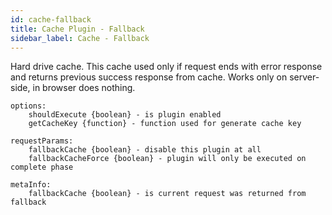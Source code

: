 ```yaml
---
id: cache-fallback
title: Cache Plugin - Fallback
sidebar_label: Cache - Fallback
---
```


Hard drive cache. This cache used only if request ends with error response and returns previous success response from cache.
Works only on server-side, in browser does nothing.

```
options:
    shouldExecute {boolean} - is plugin enabled
    getCacheKey {function} - function used for generate cache key

requestParams:
    fallbackCache {boolean} - disable this plugin at all
    fallbackCacheForce {boolean} - plugin will only be executed on complete phase

metaInfo:
    fallbackCache {boolean} - is current request was returned from fallback
```

